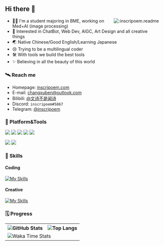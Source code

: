 ## Hi there 👋

<!-- Counter -->
<a href="https://count.getloli.com/"><img align="right" src="https://moe-counter.rkd.icu/get/@:inscripoem.readme?theme=asoul" alt=":inscripoem.readme" /></a>

- 👨‍🎓 I'm a student majoring in BME, working on Med+AI (image processing)
- 💖 Interested in ChatBot, Web Dev, AIGC, Art Design and all creative things
- 🌏 Native Chinese/Good English/Learning Japanese
- 😢 Trying to be a multilingual coder
- 🛠 With tools we build the best tools
- ✨ Believing in all the beauty of this world
  
### 🛰 Reach me
- Homepage: [inscripoem.com](https://www.inscripoem.com)
- E-mail: [changxuben@outlook.com](mailto:changxuben@outlook.com)
- Bilibili: [@文诗不是闻诗](https://space.bilibili.com/4134451)
- Discord: `inscripoem#5867`
- Telegram: [@inscripoem](https://t.me/inscripoem)

### 🔨 Platform&Tools
[![](https://img.shields.io/static/v1?label=Windows&message=10&color=%230074cd&logo=windows&style=flat-square)](https://www.microsoft.com/zh-cn/software-download/windows10)
[![](https://img.shields.io/static/v1?label=IDE&message=Visual%20Studio%20Code&color=%232a7ac4&logo=visual-studio-code&style=flat-square)](https://code.visualstudio.com)
[![](https://img.shields.io/static/v1?label=&message=Cloudflare&color=%23f38020&logo=cloudflare&logoColor=white&style=flat-square)](https://www.cloudflare.com/)
[![](https://img.shields.io/static/v1?label=&message=Postman&color=%23ff6c37&logo=postman&logoColor=white&style=flat-square)](https://www.postman.com)
[![](https://img.shields.io/static/v1?label=&message=Vercel&color=%23000000&logo=vercel&logoColor=white&style=flat-square)](https://vercel.com/)

[![](https://img.shields.io/static/v1?label=iPhone&message=13&color=%23888888&logo=apple&style=flat-square)]()
[![](https://img.shields.io/static/v1?label=Nvidia&message=3070&color=%2376B900&logo=nvidia&logoColor=white&style=flat-square)]()

### 🎨 Skills
#### Coding
[![My Skills](https://skillicons.dev/icons?i=py,pytorch,docker,css,html,bash,linux,git&theme=dark)](https://skillicons.dev)
#### Creative
[![My Skills](https://skillicons.dev/icons?i=ableton,ae,au,ai,ps,pr,blender,figma,unreal&theme=dark)](https://skillicons.dev)

### 🗓 Progress

<table>
  <tr>
    <th>
      <img alt="GitHub Stats" src="https://github-readme-stats-git-masterrstaa-rickstaa.vercel.app/api?username=inscripoem&show_icons=true&theme=city_lights&bg_color=0000&hide_border=true" align="center" />
    </th>
    <th>
      <img alt="Top Langs" src="https://github-readme-stats-git-masterrstaa-rickstaa.vercel.app/api/top-langs/?username=inscripoem&layout=compact&theme=city_lights&bg_color=0000&hide_border=true&langs_count=10&hide=CMake" align="center" /> 
    </th>
  </tr>
  <tr>
    <td colspan=2>
      <img alt="Waka Time Stats" src="https://github-readme-stats.vercel.app/api/wakatime?username=inscripoem&bg_color=0000&hide_border=true&layout=compact&theme=city_lights&custom_title=Work%20Time%20This%20Week" align="center"/>
    </td>
  </tr>
</table>
